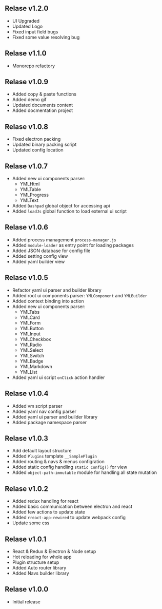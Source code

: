 ## Relase v1.2.0

- UI Upgraded
- Updated Logo
- Fixed input field bugs
- Fixed some value resolving bug

## Relase v1.1.0

- Monorepo refactory

## Relase v1.0.9

- Added copy & paste functions
- Added demo gif
- Updated documents content
- Added docmentation project

## Relase v1.0.8

- Fixed electron packing
- Updated binary packing script
- Updated config location

## Relase v1.0.7

- Added new ui components parser:
    - YMLHtml
    - YMLTable
    - YMLProgress
    - YMLText
- Added `Dashpad` global object for accessing api
- Added `loadJs` global function to load external ui script

## Relase v1.0.6

- Added process management `process-manager.js`
- Added `module-loader` as entry point for loading packages
- Added JSON database for config file
- Added setting config view
- Added yaml builder view

## Relase v1.0.5

- Refactor yaml ui parser and builder library
- Added root ui components parser: `YMLComponent` and `YMLBuilder`
- Added context binding into action
- Added new ui components parser:
    - YMLTabs
    - YMLCard
    - YMLForm
    - YMLButton
    - YMLInput
    - YMLCheckbox
    - YMLRadio
    - YMLSelect
    - YMLSwitch
    - YMLBadge
    - YMLMarkdown
    - YMLList
- Added yaml ui script `onClick` action handler

## Relase v1.0.4

- Added vm script parser
- Added yaml nav config parser
- Added yaml ui parser and builder library
- Added package namespace parser

## Relase v1.0.3

- Add default layout structure
- Added `Plugins` template `__SamplePlugin`
- Added routing & navs & menus configration
- Added static config handling `static Config()` for view
- Added `object-path-immutable` module for handling all state mutation

## Relase v1.0.2

- Added redux handling for react
- Added basic communication between electron and react
- Added few actions to update state
- Added `rreact-app-rewired` to update webpack config
- Update some css

## Relase v1.0.1

- React & Redux & Electron & Node setup
- Hot reloading for whole app
- Plugin structure setup
- Added Auto router library
- Added Navs builder library

## Relase v1.0.0

- Initial release